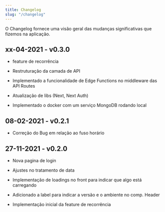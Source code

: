 ```yaml
---
title: Changelog
slug: "/changelog"
---
```


O Changelog fornece uma visão geral das mudanças significativas que fizemos na aplicação.

## xx-04-2021 - v0.3.0

* feature de recorrência

* Restruturação da camada de API

* Implementado a funcionalidade de Edge Functions no middleware das API Routes

* Atualização de libs (Next, Next Auth)

* Implementado o docker com um serviço MongoDB rodando local

## 08-02-2021 - v0.2.1

* Correção do Bug em relação ao fuso horário

## 27-11-2021 - v0.2.0

* Nova pagina de login

* Ajustes no tratamento de data

* Implementação de loadings no front para indicar que algo está carregando

* Adicionado a label para indicar a versão e o ambiente no comp. Header

* Implementação inicial da feature de recorrência
